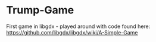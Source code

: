 # Trump-Game
First game in libgdx - played around with code found here: https://github.com/libgdx/libgdx/wiki/A-Simple-Game
